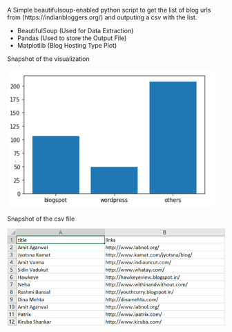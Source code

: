 <p>A Simple beautifulsoup-enabled python script to get the list of blog urls from (https://indianbloggers.org/) and outputing a csv with the list.</p>
<ul>
<li>BeautifulSoup (Used for Data Extraction)</li>
<li>Pandas (Used to store the Output File)</li>
<li>Matplotlib (Blog Hosting Type Plot)</li>
</ul>
<p>Snapshot of the visualization</p>
<img src="viz.PNG">

<p>Snapshot of the csv file</p>
<img src="csvfile.PNG">
